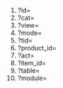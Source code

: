 

1. ?id=
2. ?cat=
3. ?view=
4. ?mode=
5. ?tid= 
6. ?product_id=
7. ?act=
8. ?item_id=
9. ?table=
10. ?module=

